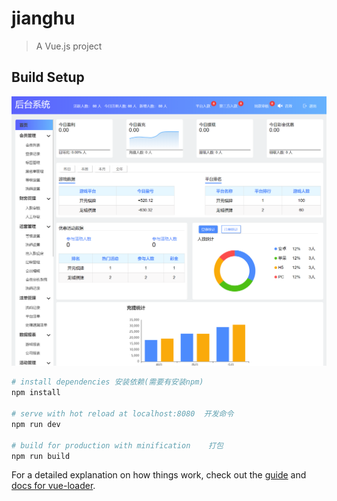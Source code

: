 # jianghu

> A Vue.js project

## Build Setup
![avatar](/src/assets/image/样板.png)
``` bash
# install dependencies 安装依赖(需要有安装npm)
npm install

# serve with hot reload at localhost:8080  开发命令
npm run dev

# build for production with minification	打包
npm run build


```

For a detailed explanation on how things work, check out the [guide](http://vuejs-templates.github.io/webpack/) and [docs for vue-loader](http://vuejs.github.io/vue-loader).
